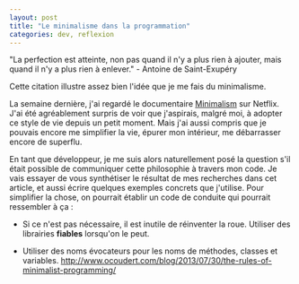 ```yaml
---
layout: post
title: "Le minimalisme dans la programmation"
categories: dev, reflexion
---
```


"La perfection est atteinte, non pas quand il n'y a plus rien à ajouter, 
mais quand il n'y a plus rien à enlever." - Antoine de Saint-Exupéry


Cette citation illustre assez bien l'idée que je me fais du minimalisme. 

La semaine dernière, j'ai regardé le documentaire [Minimalism](http://www.theminimalists.com/films/) sur Netflix. J'ai été 
agréablement surpris de voir que j'aspirais, malgré moi, à adopter ce style de vie depuis un
petit moment. Mais j'ai aussi compris que je pouvais encore me simplifier la vie, épurer mon 
intérieur, me débarrasser encore de superflu. 

En tant que développeur, je me suis alors naturellement posé la question s'il était possible
de communiquer cette philosophie à travers mon code. Je vais essayer de vous synthétiser le résultat de mes recherches 
dans cet article, et aussi écrire quelques exemples concrets que j'utilise.
Pour simplifier la chose, on pourrait établir un code de conduite qui pourrait ressembler à ça :

* Si ce n'est pas nécessaire, il est inutile de réinventer la roue. Utiliser des librairies __fiables__
lorsqu'on le peut.

* Utiliser des noms évocateurs pour les noms de méthodes, classes et variables. 
http://www.ocoudert.com/blog/2013/07/30/the-rules-of-minimalist-programming/



